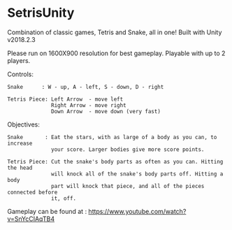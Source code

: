 # SetrisUnity
Combination of classic games, Tetris and Snake, all in one! Built with Unity v2018.2.3

Please run on 1600X900 resolution for best gameplay.
Playable with up to 2 players.

Controls:

	Snake      : W - up, A - left, S - down, D - right

 	Tetris Piece: Left Arrow  - move left
	              Right Arrow - move right
	              Down Arrow  - move down (very fast)

Objectives:

 	Snake       : Eat the stars, with as large of a body as you can, to increase
	              your score. Larger bodies give more score points.
		      
 	Tetris Piece: Cut the snake's body parts as often as you can. Hitting the head
	              will knock all of the snake's body parts off. Hitting a body
	              part will knock that piece, and all of the pieces connected before
	              it, off.

Gameplay can be found at : https://www.youtube.com/watch?v=SnYcCIAqTB4
